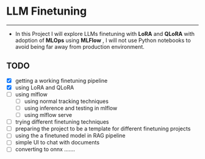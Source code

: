 # LLM Finetuning

---

* In this Project I will explore LLMs finetuning with **LoRA** and **QLoRA** with adoption of **MLOps** using **MLFlow** , I will not use Python notebooks to avoid being far away from production environment.

## TODO

- [X] getting a working finetuning pipeline
- [X] using LoRA and QLoRA
- [ ] using mlflow
  - [ ] using normal tracking techniques
  - [ ] using inference and testing in mlflow
  - [ ] using mlflow serve
- [ ] trying different finetuning techniques
- [ ] preparing the project to be a template for different finetuning projects
- [ ] using the a finetuned model in RAG pipeline
- [ ] simple UI to chat with documents
- [ ] converting to onnx .......
